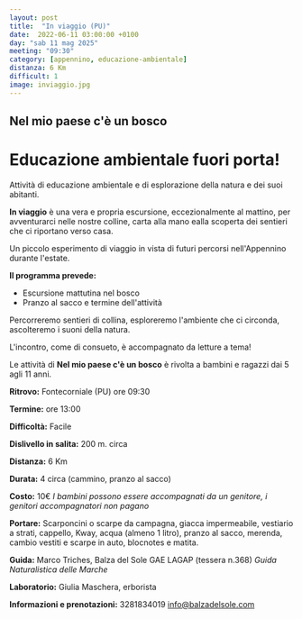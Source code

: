 ```yaml
---
layout: post
title:  "In viaggio (PU)"
date:  2022-06-11 03:00:00 +0100
day: "sab 11 mag 2025"
meeting: "09:30"
category: [appennino, educazione-ambientale]
distanza: 6 Km
difficult: 1
image: inviaggio.jpg
---
```


## Nel mio paese c'è un bosco  

# Educazione ambientale fuori porta! 

Attività di educazione ambientale e di esplorazione della natura e dei suoi abitanti.

**In viaggio** è una vera e propria escursione, eccezionalmente al mattino, per avventurarci nelle nostre colline, carta alla mano ealla scoperta dei sentieri che ci riportano verso casa.

Un piccolo esperimento di viaggio in vista di futuri percorsi nell'Appennino durante l'estate.

**Il programma prevede:**

- Escursione mattutina nel bosco
- Pranzo al sacco e termine dell'attività

Percorreremo sentieri di collina, esploreremo l'ambiente che ci circonda, ascolteremo i suoni della natura.

L'incontro, come di consueto, è accompagnato da letture a tema!

Le attività di **Nel mio paese c'è un bosco** è rivolta a bambini e ragazzi dai 5 agli 11 anni.


**Ritrovo:** Fontecorniale (PU) ore 09:30

**Termine:** ore 13:00 

**Difficoltà:** Facile 

**Dislivello in salita:**  200 m. circa

**Distanza:** 6 Km

**Durata:** 4 circa (cammino, pranzo al sacco)

**Costo:** 10€
*I bambini possono essere accompagnati da un genitore, i genitori accompagnatori non pagano*

**Portare:** Scarponcini o scarpe da campagna, giacca impermeabile, vestiario a strati, cappello, Kway, acqua (almeno 1 litro), pranzo al sacco, merenda, cambio vestiti e scarpe in auto, blocnotes e matita. 

**Guida:** Marco Triches, Balza del Sole GAE LAGAP (tessera n.368)
*Guida Naturalistica delle Marche*

**Laboratorio:** Giulia Maschera, erborista

**Informazioni e prenotazioni:** 3281834019 info@balzadelsole.com
